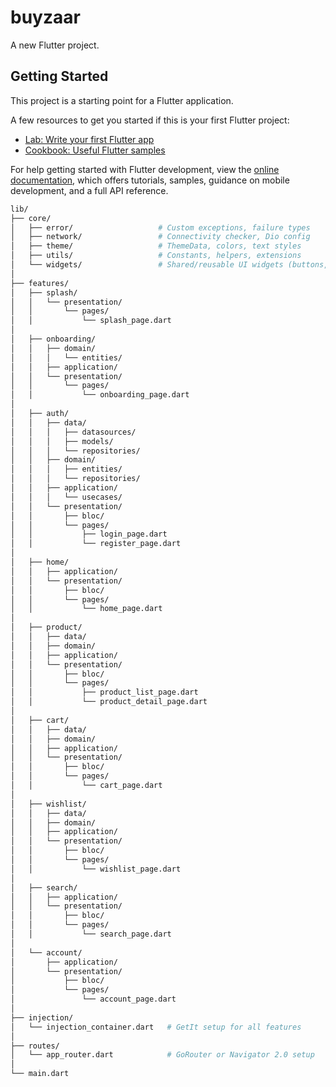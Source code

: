 # buyzaar

A new Flutter project.

## Getting Started

This project is a starting point for a Flutter application.

A few resources to get you started if this is your first Flutter project:

- [Lab: Write your first Flutter app](https://docs.flutter.dev/get-started/codelab)
- [Cookbook: Useful Flutter samples](https://docs.flutter.dev/cookbook)

For help getting started with Flutter development, view the
[online documentation](https://docs.flutter.dev/), which offers tutorials,
samples, guidance on mobile development, and a full API reference.

```bash
lib/
├── core/
│   ├── error/                   # Custom exceptions, failure types
│   ├── network/                 # Connectivity checker, Dio config
│   ├── theme/                   # ThemeData, colors, text styles
│   ├── utils/                   # Constants, helpers, extensions
│   └── widgets/                 # Shared/reusable UI widgets (buttons, inputs)
│
├── features/
│   ├── splash/
│   │   └── presentation/
│   │       └── pages/
│   │           └── splash_page.dart
│
│   ├── onboarding/
│   │   ├── domain/
│   │   │   └── entities/
│   │   ├── application/
│   │   └── presentation/
│   │       └── pages/
│   │           └── onboarding_page.dart
│
│   ├── auth/
│   │   ├── data/
│   │   │   ├── datasources/
│   │   │   ├── models/
│   │   │   └── repositories/
│   │   ├── domain/
│   │   │   ├── entities/
│   │   │   └── repositories/
│   │   ├── application/
│   │   │   └── usecases/
│   │   └── presentation/
│   │       ├── bloc/
│   │       └── pages/
│   │           ├── login_page.dart
│   │           └── register_page.dart
│
│   ├── home/
│   │   ├── application/
│   │   └── presentation/
│   │       ├── bloc/
│   │       └── pages/
│   │           └── home_page.dart
│
│   ├── product/
│   │   ├── data/
│   │   ├── domain/
│   │   ├── application/
│   │   └── presentation/
│   │       ├── bloc/
│   │       └── pages/
│   │           ├── product_list_page.dart
│   │           └── product_detail_page.dart
│
│   ├── cart/
│   │   ├── data/
│   │   ├── domain/
│   │   ├── application/
│   │   └── presentation/
│   │       ├── bloc/
│   │       └── pages/
│   │           └── cart_page.dart
│
│   ├── wishlist/
│   │   ├── data/
│   │   ├── domain/
│   │   ├── application/
│   │   └── presentation/
│   │       ├── bloc/
│   │       └── pages/
│   │           └── wishlist_page.dart
│
│   ├── search/
│   │   ├── application/
│   │   └── presentation/
│   │       ├── bloc/
│   │       └── pages/
│   │           └── search_page.dart
│
│   └── account/
│       ├── application/
│       └── presentation/
│           ├── bloc/
│           └── pages/
│               └── account_page.dart
│
├── injection/
│   └── injection_container.dart   # GetIt setup for all features
│
├── routes/
│   └── app_router.dart            # GoRouter or Navigator 2.0 setup
│
└── main.dart

```